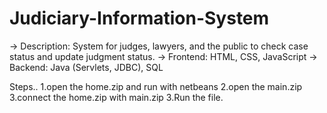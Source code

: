 # Judiciary-Information-System

-> Description: System for judges, lawyers, and the public
                to check case status and update judgment status.
-> Frontend: HTML, CSS, JavaScript
-> Backend: Java (Servlets, JDBC), SQL

Steps..
1.open the home.zip and run with netbeans
2.open the main.zip
3.connect the home.zip with main.zip 
3.Run the file.

